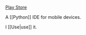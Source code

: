 [Play Store](https://play.google.com/store/apps/details?id=ru.iiec.pydroid3)

A [[Python]] IDE for mobile devices.

I [[Use|use]] it.
